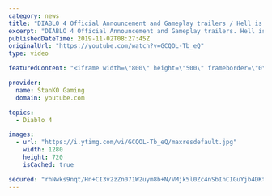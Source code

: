 ```yaml
---
category: news
title: "DIABLO 4 Official Announcement and Gameplay trailers / Hell is Coming"
excerpt: "DIABLO 4 Official Announcement and Gameplay trailers. Hell is Coming my friends. For more game videos and trailers hit that like button, comment,share and ..."
publishedDateTime: 2019-11-02T08:27:45Z
originalUrl: "https://youtube.com/watch?v=GCQOL-Tb_eQ"
type: video

featuredContent: "<iframe width=\"800\" height=\"500\" frameborder=\"0\" src=\"https://www.youtube.com/embed/GCQOL-Tb_eQ\" allow=\"accelerometer; autoplay; encrypted-media; gyroscope; picture-in-picture\" allowfullscreen></iframe>"

provider:
  name: StanKO Gaming
  domain: youtube.com

topics:
  - Diablo 4

images:
  - url: "https://i.ytimg.com/vi/GCQOL-Tb_eQ/maxresdefault.jpg"
    width: 1280
    height: 720
    isCached: true

secured: "rhNwks9nqt/Hn+CI3v2zZn071W2uym8b+N/VMjk5l0Zc4nSbInCIGuYjb4DKtBT6aK7tU/40/0yFRiybp+N1nOZ58T7y4LO2jc+cBNxI5Yf2nRT7MoCTeAs/e5JMVbePLpwzgpR+nG/X07otYJzwHoKZmDVKmGwt/Vo+PTlqIXC2Lnwn7MYHfOS4YcjSOIbQPOvJOr4sjimTiK1h3xGgoFfPYaPEMK5nsq5SaUPSUJoLnZmL/aC2TLCDUvf0ABOiQp4EQPlW02rtWjJKYlYGEswoqD7pr78Eecqq+u8dHZts75z2nKLLLacq4vwGTO5wVOw+hajA6JcZC7OH78pYo3fkLt3zqBHRDyVI0dFYjt3nGAy1oVFWXV7L6SJ+fIi9YLpCIKbXVzcxDfqEDtS0wbEcR74IPHKuo9bhESdEXiMorG28M1XR96LZ0ZD/y10U;66WH+5sgwjG5t/hdBNnwgw=="
---
```


